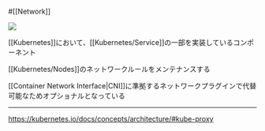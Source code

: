 #[[Network]]

![](https://github.com/kubernetes/community/raw/master/icons/png/control_plane_components/labeled/k-proxy-128.png)

[[Kubernetes]]において、[[Kubernetes/Service]]の一部を実装しているコンポーネント

[[Kubernetes/Nodes]]のネットワークルールをメンテナンスする

[[Container Network Interface|CNI]]に準拠するネットワークプラグインで代替可能なためオプショナルとなっている

---

<https://kubernetes.io/docs/concepts/architecture/#kube-proxy>